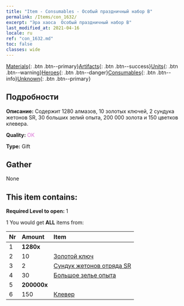 ```yaml
---
title: "Item - Consumables - Особый праздничный набор B"
permalink: /Items/con_1632/
excerpt: "Эра хаоса  Особый праздничный набор B"
last_modified_at: 2021-04-16
locale: ru
ref: "con_1632.md"
toc: false
classes: wide
---
```

 [Materials](/ru/Items/){: .btn .btn--primary}[Artifacts](/ru/Items/Artifacts/){: .btn .btn--success}[Units](/ru/Items/Units/){: .btn .btn--warning}[Heroes](/ru/Items/Heroes/){: .btn .btn--danger}[Consumables](/ru/Items/Consumables/){: .btn .btn--info}[Unknown](/ru/Items/Unknown/){: .btn .btn--primary}

## Подробности
 **Описание:** Содержит 1280 алмазов, 10 золотых ключей, 2 сундука жетонов SR, 30 больших зелий опыта, 200 000 золота и 150 цветков клевера.

 **Quality:** <span style="color: #DA70D6">OK</span>

 **Type:** Gift

## Gather

  None

## This item contains:

 **Required Level to open:** 1

 1 You would get **ALL** items  from:

  | Nr | Amount |     Item    |
  |:---|:-------|:------------|
  | 1 |  **1280x** | <i class="fas fa-gem"/> |  | 
  | 2 | 10 | [Золотой ключ](/ru/Items/con_783/) |  | 
  | 3 | 2 | [Сундук жетонов отряда SR](/ru/Items/con_1597/) |  | 
  | 4 | 30 | [Большое зелье опыта](/ru/Items/con_702/) |  | 
  | 5 |  **200000x** | <i class="fas fa-coins"/> |  | 
  | 6 | 150 | [Клевер](/ru/Items/con_537/) |  | 
